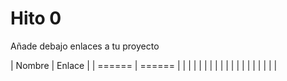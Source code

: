 # Hito 0


Añade debajo enlaces a tu proyecto


| Nombre | Enlace |
| ====== | ====== |
|        |        |
|        |        |
|        |        |
|        |        |
|        |        |
|        |        |

